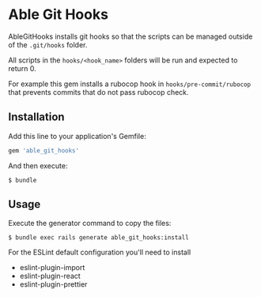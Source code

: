 # Able Git Hooks

AbleGitHooks installs git hooks so that the scripts can be managed outside of the `.git/hooks` folder.

All scripts in the `hooks/<hook_name>` folders will be run and expected to return 0.

For example this gem installs a rubocop hook in `hooks/pre-commit/rubocop` that prevents commits
that do not pass rubocop check.

## Installation

Add this line to your application's Gemfile:

```ruby
gem 'able_git_hooks'
```

And then execute:

    $ bundle

## Usage

Execute the generator command to copy the files:

    $ bundle exec rails generate able_git_hooks:install


For the ESLint default configuration you'll need to install

- eslint-plugin-import
- eslint-plugin-react
- eslint-plugin-prettier
